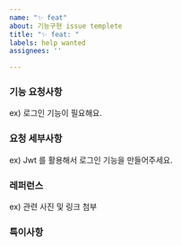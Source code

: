 ```yaml
---
name: "✨ feat"
about: 기능구현 issue templete
title: "✨ feat: "
labels: help wanted
assignees: ''

---
```


### 기능 요청사항

ex) 로그인 기능이 필요해요.

### 요청 세부사항

ex) Jwt 를 활용해서 로그인 기능을 만들어주세요.

### 레퍼런스

ex) 관련 사진 및 링크 첨부

### 특이사항
